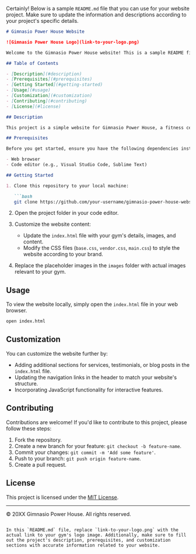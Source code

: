 Certainly! Below is a sample `README.md` file that you can use for your website project. Make sure to update the information and descriptions according to your project's specific details.

```markdown
# Gimnasio Power House Website

![Gimnasio Power House Logo](link-to-your-logo.png)

Welcome to the Gimnasio Power House website! This is a sample README file to provide an overview of the project and how to set it up.

## Table of Contents

- [Description](#description)
- [Prerequisites](#prerequisites)
- [Getting Started](#getting-started)
- [Usage](#usage)
- [Customization](#customization)
- [Contributing](#contributing)
- [License](#license)

## Description

This project is a simple website for Gimnasio Power House, a fitness center located in Mocoa, Putumayo. The website is designed to showcase the gym's facilities, services, and contact information to potential customers.

## Prerequisites

Before you get started, ensure you have the following dependencies installed:

- Web browser
- Code editor (e.g., Visual Studio Code, Sublime Text)

## Getting Started

1. Clone this repository to your local machine:

   ```bash
   git clone https://github.com/your-username/gimnasio-power-house-website.git
   ```

2. Open the project folder in your code editor.

3. Customize the website content:
   - Update the `index.html` file with your gym's details, images, and content.
   - Modify the CSS files (`base.css`, `vendor.css`, `main.css`) to style the website according to your brand.

4. Replace the placeholder images in the `images` folder with actual images relevant to your gym.

## Usage

To view the website locally, simply open the `index.html` file in your web browser.

```bash
open index.html
```

## Customization

You can customize the website further by:

- Adding additional sections for services, testimonials, or blog posts in the `index.html` file.
- Updating the navigation links in the header to match your website's structure.
- Incorporating JavaScript functionality for interactive features.

## Contributing

Contributions are welcome! If you'd like to contribute to this project, please follow these steps:

1. Fork the repository.
2. Create a new branch for your feature: `git checkout -b feature-name`.
3. Commit your changes: `git commit -m 'Add some feature'`.
4. Push to your branch: `git push origin feature-name`.
5. Create a pull request.

## License

This project is licensed under the [MIT License](LICENSE).

---

© 20XX Gimnasio Power House. All rights reserved.
```

In this `README.md` file, replace `link-to-your-logo.png` with the actual link to your gym's logo image. Additionally, make sure to fill out the project's description, prerequisites, and customization sections with accurate information related to your website.
